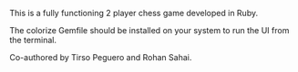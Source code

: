 This is a fully functioning 2 player chess game developed in Ruby.

The colorize Gemfile should be installed on your system to run the UI from the terminal. 

Co-authored by Tirso Peguero and Rohan Sahai.